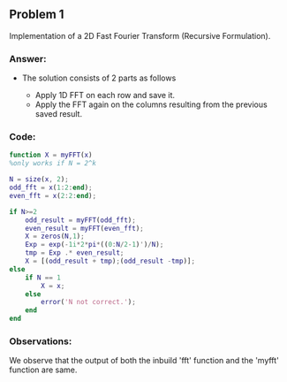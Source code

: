 ## Problem 1

Implementation of a 2D Fast Fourier Transform (Recursive Formulation).

### Answer:

- The solution consists of 2 parts as follows

  - Apply 1D FFT on each row and save it.
  - Apply the FFT again on the columns resulting from the previous saved result.


### Code:

```matlab
function X = myFFT(x)
%only works if N = 2^k

N = size(x, 2);
odd_fft = x(1:2:end);
even_fft = x(2:2:end);

if N>=2
    odd_result = myFFT(odd_fft);
    even_result = myFFT(even_fft);
    X = zeros(N,1);
    Exp = exp(-1i*2*pi*((0:N/2-1)')/N);
    tmp = Exp .* even_result;
    X = [(odd_result + tmp);(odd_result -tmp)];
else
    if N == 1
        X = x;
    else
        error('N not correct.');
    end
end

```

### Observations:

We observe that the output of both the inbuild 'fft' function and the 'myfft' function are same.